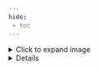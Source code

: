 ```yaml
---
hide:
 - toc
---
```

<details>
  <summary>Click to expand image</summary>
  <img src="images/signal.jpg" alt="Output image" style="max-width: 100%; height: auto;" />
</details>
<details>

``` title="LocalDataSourceService.ts"
 in this service class create your signal y to create in service file only means if u create in 
 service then only one object will be created 
	

step:1 export class LocalDataSourceService {
		currentMedSignal=signal<any>(null); //creating signal
		currentMedData(data: any) {
			this.currentMedSignal.set(data);
			}	
			}
Step:2  a component lo data manaki kavlao a comp.ts file ki velli  ex:
     constructro(private localDataService:LocalDataSourceService){}
		currentMedications:any;
		getCurrentMedicationData() {
			this.linkedMedications.getCurrentMedications(this.patientId).subscribe(res => {
      this.currentMedications = res.body;
      this.localdataService.currentMedData(this.currentMedications);//so here manki res.body lo 
	  vachina data ni signal lo petam 
	  }
	  }
Step:3   in which componet you want in that ts file inside constuctor u have to write
		constructro(private localDataService:LocalDataSourceService){
			effect(() => {
			let transmitData=this.localdataService.currentMedSignal()
				console.log(transmitData,'data using signal'); //here u will get data that ur can use 
				were u want in this compont
       }) 
  }	  

```